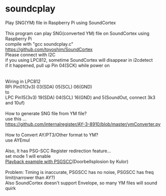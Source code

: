 # soundcplay
Play SNG(YM) file in Raspberry Pi using SoundCortex<br>
<br>
This program can play SNG(converted YM) file on SoundCortex using Raspberry Pi<br>
compile with "gcc soundcplay.c"<br>
https://github.com/toyoshim/SoundCortex<br>
Please connect with I2C<br>
if you using LPC812, sometime SoundCortex will disappear in i2cdetect<br>
if it happened, pull up Pin 04(SCK) while power on<br>
<br>
<br>
Wiring in LPC812<br>
RPi Pin01(3v3) 03(SDA) 05(SCL) 06(GND)<br>
to<br>
LPC Pin15(3v3) 19(SDA) 04(SCL) 16(GND) and 5(SoundOut, connect 3k3 and 10uf)<br>
<br>
How to generate SNG file from YM file?<br>
use this ...<br>
https://github.com/internalregister/AY-3-8910/blob/master/ymConverter.py<br>
<br>
How to Convert AY/PT3/Other format to YM?<br>
use AYEmul<br>
<br>
Also, It has PSG-SCC Register redirection feature...<br>
set mode 1 will enable<br>
<a href="https://github.com/onpat/soundcplay/raw/main/lpc812.mp3">Playback example with PSGSCC</a>(Doorbellsplosion by Kulor)<br>
<br>
Problem: Timing is inaccurate, PSGSCC has no noise, PSGSCC has freq limit(narrower than AY?)<br>
         Also SoundCortex doesn't support Envelope, so many YM files will sound quirk
